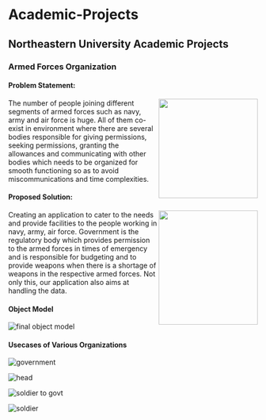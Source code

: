 # Academic-Projects
## Northeastern University Academic Projects
### Armed Forces Organization
#### Problem Statement:
<img src="https://user-images.githubusercontent.com/32745887/32515776-2ac60402-c3cf-11e7-9988-8dc8d7b330a1.jpg" width="200" height="200" align="right" />

The number of people joining different segments of armed forces such as navy, army and air force is huge. All of them co-exist in environment where there are several bodies responsible for giving permissions, seeking permissions, granting the allowances and communicating with other bodies which needs to be organized for smooth functioning so as to avoid miscommunications and time complexities.

#### Proposed Solution:
<img src="https://user-images.githubusercontent.com/32745887/32515775-2ab1a6ba-c3cf-11e7-99aa-3803d7969459.jpg" width="200" height="230" align="right" />

Creating an application to cater to the needs and provide facilities to the people working in navy, army, air force. Government is the regulatory body which provides permission to the armed forces in times of emergency and is responsible for budgeting and to provide weapons when there is a shortage of weapons in the respective armed forces.
Not only this, our application also aims at handling the data.

#### Object Model

![final object model](https://user-images.githubusercontent.com/32745887/32514901-5e550da2-c3cc-11e7-94bc-b8bc3dbd8837.png)

#### Usecases of Various Organizations 

![government](https://user-images.githubusercontent.com/32745887/32514902-5e69c53a-c3cc-11e7-959b-1aa93f9d0333.png)

![head](https://user-images.githubusercontent.com/32745887/32514903-5e7c62a8-c3cc-11e7-88c9-9b55b2eec0cd.png)

![soldier to govt](https://user-images.githubusercontent.com/32745887/32514904-5e8c402e-c3cc-11e7-8cf6-1edd44833779.png)

![soldier](https://user-images.githubusercontent.com/32745887/32514905-5e9cc246-c3cc-11e7-8d7e-414f1d788af7.png)
